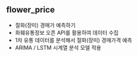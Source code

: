 ## flower_price
- 절화(장미) 경매가 예측하기
- 화훼유통정보 오픈 API를 활용하여 데이터 수집
- 1차 유통 데이터를 분석해서 절화(장미) 경매가격 예측
- ARIMA / LSTM 시계열 분석 모델 적용
